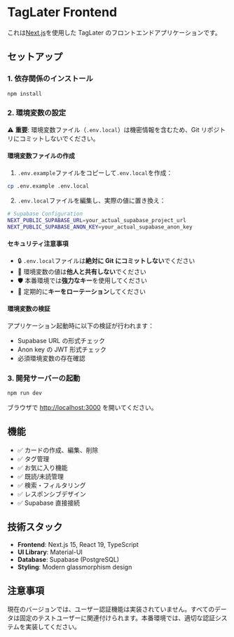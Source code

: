 # TagLater Frontend

これは[Next.js](https://nextjs.org)を使用した TagLater のフロントエンドアプリケーションです。

## セットアップ

### 1. 依存関係のインストール

```bash
npm install
```

### 2. 環境変数の設定

⚠️ **重要**: 環境変数ファイル（`.env.local`）は機密情報を含むため、Git リポジトリにコミットしないでください。

#### 環境変数ファイルの作成

1. `.env.example`ファイルをコピーして`.env.local`を作成：

```bash
cp .env.example .env.local
```

2. `.env.local`ファイルを編集し、実際の値に置き換え：

```bash
# Supabase Configuration
NEXT_PUBLIC_SUPABASE_URL=your_actual_supabase_project_url
NEXT_PUBLIC_SUPABASE_ANON_KEY=your_actual_supabase_anon_key
```

#### セキュリティ注意事項

- 🔒 `.env.local`ファイルは**絶対に Git にコミットしない**でください
- 🔑 環境変数の値は**他人と共有しない**でください
- 🛡️ 本番環境では**強力なキー**を使用してください
- 🔄 定期的に**キーをローテーション**してください

#### 環境変数の検証

アプリケーション起動時に以下の検証が行われます：

- Supabase URL の形式チェック
- Anon key の JWT 形式チェック
- 必須環境変数の存在確認

### 3. 開発サーバーの起動

```bash
npm run dev
```

ブラウザで [http://localhost:3000](http://localhost:3000) を開いてください。

## 機能

- ✅ カードの作成、編集、削除
- ✅ タグ管理
- ✅ お気に入り機能
- ✅ 既読/未読管理
- ✅ 検索・フィルタリング
- ✅ レスポンシブデザイン
- ✅ Supabase 直接接続

## 技術スタック

- **Frontend**: Next.js 15, React 19, TypeScript
- **UI Library**: Material-UI
- **Database**: Supabase (PostgreSQL)
- **Styling**: Modern glassmorphism design

## 注意事項

現在のバージョンでは、ユーザー認証機能は実装されていません。すべてのデータは固定のテストユーザーに関連付けられます。本番環境では、適切な認証システムを実装してください。
